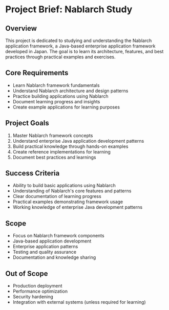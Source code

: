 # Project Brief: Nablarch Study

## Overview
This project is dedicated to studying and understanding the Nablarch application framework, a Java-based enterprise application framework developed in Japan. The goal is to learn its architecture, features, and best practices through practical examples and exercises.

## Core Requirements
- Learn Nablarch framework fundamentals
- Understand Nablarch architecture and design patterns
- Practice building applications using Nablarch
- Document learning progress and insights
- Create example applications for learning purposes

## Project Goals
1. Master Nablarch framework concepts
2. Understand enterprise Java application development patterns
3. Build practical knowledge through hands-on examples
4. Create reference implementations for learning
5. Document best practices and learnings

## Success Criteria
- Ability to build basic applications using Nablarch
- Understanding of Nablarch's core features and patterns
- Clear documentation of learning progress
- Practical examples demonstrating framework usage
- Working knowledge of enterprise Java development patterns

## Scope
- Focus on Nablarch framework components
- Java-based application development
- Enterprise application patterns
- Testing and quality assurance
- Documentation and knowledge sharing

## Out of Scope
- Production deployment
- Performance optimization
- Security hardening
- Integration with external systems (unless required for learning)
